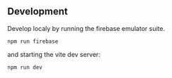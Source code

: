 ## Development

Develop localy by running the firebase emulator suite. 

```
npm run firebase
```

and starting the vite dev server:

```
npm run dev
```

